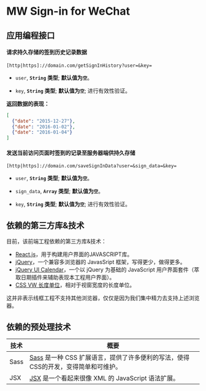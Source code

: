 MW Sign-in for WeChat
=====================



应用编程接口
-----------

#### 请求持久存储的签到历史记录数据

```http
[http|https]://domain.com/getSignInHistory?user=&key=
```

+ `user`, **`String` 类型**; **默认值为`空`**。

+ `key`, **`String` 类型**; **默认值为`空`**; 进行有效性验证。

**返回数据的表现：**

```json
[
  {"date": "2015-12-27"},
  {"date": "2016-01-02"},
  {"date": "2016-01-04"}
]
```

#### 发送当前访问页面时签到的记录至服务器端供持久存储

```http
[http|https]://domain.com/saveSignInData?user=&sign_data=&key=
```

+ `user`, **`String` 类型**; **默认值为`空`**。

+ `sign_data`, **`Array` 类型**; **默认值为`空`**。

+ `key`, **`String` 类型**; **默认值为`空`**; 进行有效性验证。



依赖的第三方库&技术
------------

目前，该前端工程依赖的第三方库&技术：

* [React.js](https://facebook.github.io/react/index.html)，用于构建用户界面的JAVASCRIPT库。
* [jQuery](https://jquery.com/)，一个兼容多浏览器的 JavasSript 框架，写得更少，做得更多。
* [jQuery UI Calendar](https://jqueryui.com/datepicker/)，一个以 jQuery 为基础的 JavaScript 用户界面套件（萃取日期插件来辅助表现本工程用户界面）。
* [CSS VW 长度单位](http://web-design-weekly.com/2014/11/18/viewport-units-vw-vh-vmin-vmax/)，相对于视窗宽度的长度单位。

这并非表示线框工程不支持其他浏览器，仅仅是因为我们集中精力去支持上述浏览器。



依赖的预处理技术
--------------

| 技术                                    | 概要                               |
|----------------------------------------|------------------------------------|
| Sass                                   | [Sass](http://sass-lang.com/) 是一种 CSS 扩展语言，提供了许多便利的写法，使得CSS的开发，变得简单和可维护。 |
| JSX                                    | [JSX](http://facebook.github.io/jsx/) 是一个看起来很像 XML 的 JavaScript 语法扩展。|


